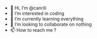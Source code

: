 - 👋 Hi, I’m @canrili
- 👀 I’m interested in coding
- 🌱 I’m currently learning everything
- 💞️ I’m looking to collaborate on nothing
- 📫 How to reach me ?

<!---
canrili/canrili is a ✨ special ✨ repository because its `README.md` (this file) appears on your GitHub profile.
You can click the Preview link to take a look at your changes.
--->

